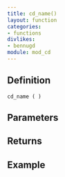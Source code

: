 ```yaml
---
title: cd_name()
layout: function
categories:
- functions
divlikes:
- bennugd
module: mod_cd
---
```


## Definition

    cd_name ( )

## Parameters

## Returns

## Example
